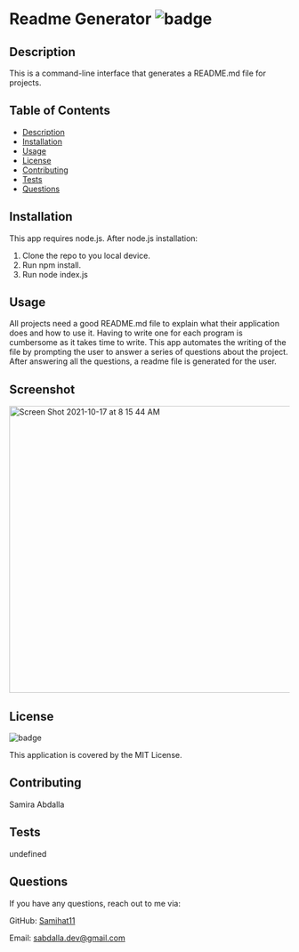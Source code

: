 # Readme Generator ![badge](https://img.shields.io/badge/MIT-license-blue)

## Description

This is a command-line interface that generates a README.md file for projects.

## Table of Contents

- [Description](#description)
- [Installation](#installation)
- [Usage](#usage)
- [License](#license)
- [Contributing](#contributing)
- [Tests](#tests)
- [Questions](#questions)

## Installation

This app requires node.js. After node.js installation:

1. Clone the repo to you local device.
2. Run npm install.
3. Run node index.js

## Usage

All projects need a good README.md file to explain what their application does and how to use it. Having to write one for each program is cumbersome as it takes time to write. This app automates the writing of the file by prompting the user to answer a series of questions about the project. After answering all the questions, a readme file is generated for the user.

## Screenshot

<img width="516" alt="Screen Shot 2021-10-17 at 8 15 44 AM" src="https://user-images.githubusercontent.com/76274620/138145176-16bb89fa-3493-471e-ae14-0ad5245f99e2.png">

## License

![badge](https://img.shields.io/badge/MIT-license-blue)

This application is covered by the MIT License.

## Contributing

Samira Abdalla

## Tests

undefined

## Questions

If you have any questions, reach out to me via:

GitHub: [Samihat11](https://github.com/Samihat11)

Email: [sabdalla.dev@gmail.com](mailto:sabdalla.dev@gmail.com)
